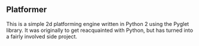 ## Platformer
This is a simple 2d platforming engine written in Python 2 using the Pyglet library. It was originally to get reacquainted with Python, but has turned into a fairly involved side project.
